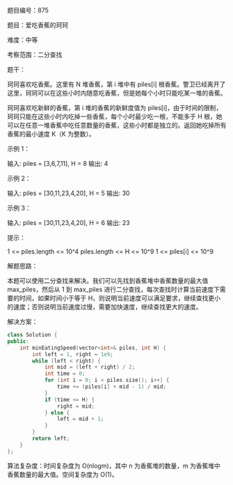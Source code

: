 题目编号：875

题目：爱吃香蕉的珂珂

难度：中等

考察范围：二分查找

题干：

珂珂喜欢吃香蕉。这里有 N 堆香蕉，第 i 堆中有 piles[i] 根香蕉。警卫已经离开了这里，珂珂可以在这些小时内随意吃香蕉，但是她每个小时只能吃某一堆的香蕉。 

珂珂喜欢吃新鲜的香蕉，第 i 堆的香蕉的新鲜度值为 piles[i]，由于时间的限制，珂珂只能在这些小时内吃掉一些香蕉，每个小时最少吃一根，不能多于 H 根，她可以在任意一堆香蕉中吃任意数量的香蕉，这些小时都是独立的。返回她吃掉所有香蕉的最小速度 K（K 为整数）。

示例 1：

输入: piles = [3,6,7,11], H = 8
输出: 4

示例 2：

输入: piles = [30,11,23,4,20], H = 5
输出: 30

示例 3：

输入: piles = [30,11,23,4,20], H = 6
输出: 23

提示：

1 <= piles.length <= 10^4
piles.length <= H <= 10^9
1 <= piles[i] <= 10^9

解题思路：

本题可以使用二分查找来解决。我们可以先找到香蕉堆中香蕉数量的最大值 max_piles，然后从 1 到 max_piles 进行二分查找，每次查找时计算当前速度下需要的时间，如果时间小于等于 H，则说明当前速度可以满足要求，继续查找更小的速度；否则说明当前速度过慢，需要加快速度，继续查找更大的速度。

解决方案：

```cpp
class Solution {
public:
    int minEatingSpeed(vector<int>& piles, int H) {
        int left = 1, right = 1e9;
        while (left < right) {
            int mid = (left + right) / 2;
            int time = 0;
            for (int i = 0; i < piles.size(); i++) {
                time += (piles[i] + mid - 1) / mid;
            }
            if (time <= H) {
                right = mid;
            } else {
                left = mid + 1;
            }
        }
        return left;
    }
};
```

算法复杂度：时间复杂度为 O(nlogm)，其中 n 为香蕉堆的数量，m 为香蕉堆中香蕉数量的最大值。空间复杂度为 O(1)。